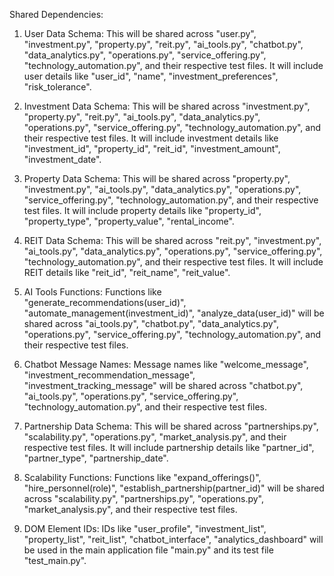 Shared Dependencies:

1. User Data Schema: This will be shared across "user.py", "investment.py", "property.py", "reit.py", "ai_tools.py", "chatbot.py", "data_analytics.py", "operations.py", "service_offering.py", "technology_automation.py", and their respective test files. It will include user details like "user_id", "name", "investment_preferences", "risk_tolerance".

2. Investment Data Schema: This will be shared across "investment.py", "property.py", "reit.py", "ai_tools.py", "data_analytics.py", "operations.py", "service_offering.py", "technology_automation.py", and their respective test files. It will include investment details like "investment_id", "property_id", "reit_id", "investment_amount", "investment_date".

3. Property Data Schema: This will be shared across "property.py", "investment.py", "ai_tools.py", "data_analytics.py", "operations.py", "service_offering.py", "technology_automation.py", and their respective test files. It will include property details like "property_id", "property_type", "property_value", "rental_income".

4. REIT Data Schema: This will be shared across "reit.py", "investment.py", "ai_tools.py", "data_analytics.py", "operations.py", "service_offering.py", "technology_automation.py", and their respective test files. It will include REIT details like "reit_id", "reit_name", "reit_value".

5. AI Tools Functions: Functions like "generate_recommendations(user_id)", "automate_management(investment_id)", "analyze_data(user_id)" will be shared across "ai_tools.py", "chatbot.py", "data_analytics.py", "operations.py", "service_offering.py", "technology_automation.py", and their respective test files.

6. Chatbot Message Names: Message names like "welcome_message", "investment_recommendation_message", "investment_tracking_message" will be shared across "chatbot.py", "ai_tools.py", "operations.py", "service_offering.py", "technology_automation.py", and their respective test files.

7. Partnership Data Schema: This will be shared across "partnerships.py", "scalability.py", "operations.py", "market_analysis.py", and their respective test files. It will include partnership details like "partner_id", "partner_type", "partnership_date".

8. Scalability Functions: Functions like "expand_offerings()", "hire_personnel(role)", "establish_partnership(partner_id)" will be shared across "scalability.py", "partnerships.py", "operations.py", "market_analysis.py", and their respective test files. 

9. DOM Element IDs: IDs like "user_profile", "investment_list", "property_list", "reit_list", "chatbot_interface", "analytics_dashboard" will be used in the main application file "main.py" and its test file "test_main.py".